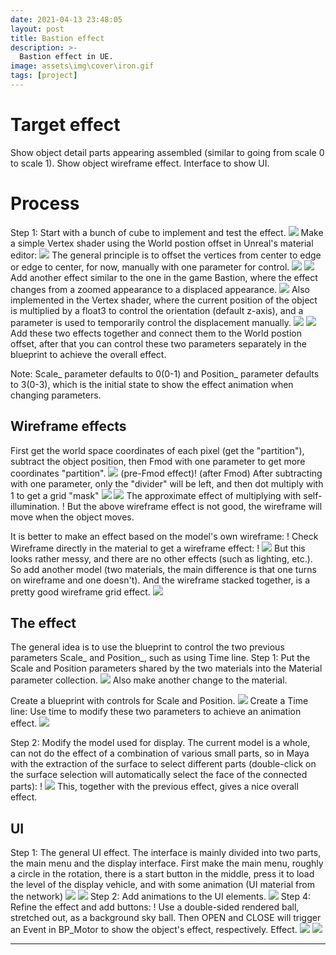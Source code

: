 ```yaml
---
date: 2021-04-13 23:48:05
layout: post
title: Bastion effect
description: >-
  Bastion effect in UE.
image: assets\img\cover\iron.gif
tags: [project]
---
```


# Target effect
Show object detail parts appearing assembled (similar to going from scale 0 to scale 1).
Show object wireframe effect.
Interface to show UI.

# Process
Step 1: Start with a bunch of cube to implement and test the effect.
![](/assets/img/bastion/1.png)
Make a simple Vertex shader using the World postion offset in Unreal's material editor:
![](/assets/img/bastion/2.png)
The general principle is to offset the vertices from center to edge or edge to center, for now, manually with one parameter for control.
![](/assets/img/bastion/3.png)
![](/assets/img/bastion/4.png)
Add another effect similar to the one in the game Bastion, where the effect changes from a zoomed appearance to a displaced appearance.
![](/assets/img/bastion/5.png)
Also implemented in the Vertex shader, where the current position of the object is multiplied by a float3 to control the orientation (default z-axis), and a parameter is used to temporarily control the displacement manually.
![](/assets/img/bastion/6.png)
![](/assets/img/bastion/7.png)
Add these two effects together and connect them to the World postion offset, after that you can control these two parameters separately in the blueprint to achieve the overall effect.

Note: Scale_ parameter defaults to 0(0-1) and Position_ parameter defaults to 3(0-3), which is the initial state to show the effect animation when changing parameters.

## Wireframe effects
First get the world space coordinates of each pixel (get the "partition"), subtract the object position, then Fmod with one parameter to get more coordinates "partition".
![](/assets/img/bastion/8.png) (pre-Fmod effect)! [](/assets/img/bastion/9.png) (after Fmod)
After subtracting with one parameter, only the "divider" will be left, and then dot multiply with 1 to get a grid "mask" 
![](/assets/img/bastion/10.png)
![](/assets/img/bastion/11.png)
The approximate effect of multiplying with self-illumination.
! [](/assets/img/bastion/12.png)
But the above wireframe effect is not good, the wireframe will move when the object moves.

It is better to make an effect based on the model's own wireframe: !
Check Wireframe directly in the material to get a wireframe effect: !
![](/assets/img/bastion/13.png)
But this looks rather messy, and there are no other effects (such as lighting, etc.).
So add another model (two materials, the main difference is that one turns on wireframe and one doesn't). And the wireframe stacked together, is a pretty good wireframe grid effect.
![](/assets/img/bastion/14.png)

## The effect
The general idea is to use the blueprint to control the two previous parameters Scale_ and Position_, such as using Time line.
Step 1: Put the Scale and Position parameters shared by the two materials into the Material parameter collection.
![](/assets/img/bastion/15.png)
Also make another change to the material.

Create a blueprint with controls for Scale and Position.
![](/assets/img/bastion/16.png)
Create a Time line:
Use time to modify these two parameters to achieve an animation effect.
![](/assets/img/bastion/17.png)

Step 2: Modify the model used for display.
The current model is a whole, can not do the effect of a combination of various small parts, so in Maya with the extraction of the surface to select different parts (double-click on the surface selection will automatically select the face of the connected parts): !
![](/assets/img/bastion/18.png)
This, together with the previous effect, gives a nice overall effect.

## UI
Step 1: The general UI effect.
The interface is mainly divided into two parts, the main menu and the display interface.
First make the main menu, roughly a circle in the rotation, there is a start button in the middle, press it to load the level of the display vehicle, and with some animation (UI material from the network)
![](/assets/img/bastion/19.png)
![](/assets/img/bastion/20.png)
Step 2: Add animations to the UI elements.
![](/assets/img/bastion/21.png)
Step 4: Refine the effect and add buttons: !
Use a double-sided rendered ball, stretched out, as a background sky ball. Then OPEN and CLOSE will trigger an Event in BP_Motor to show the object's effect, respectively.
Effect.
![](/assets/img/bastion/22.png)
![](/assets/img/bastion/23.gif)

---